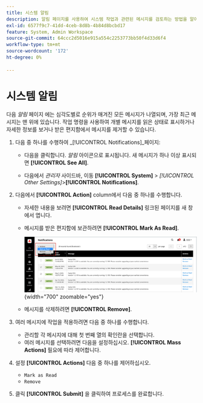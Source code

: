 ```yaml
---
title: 시스템 알림
description: 알림 페이지를 사용하여 시스템 작업과 관련된 메시지를 검토하는 방법을 알아봅니다.
exl-id: 6577f9c7-41dd-4ceb-8d8b-4b84d8bcbd17
feature: System, Admin Workspace
source-git-commit: 64ccc2d5016e915a554c2253773bb50f4d33d6f4
workflow-type: tm+mt
source-wordcount: '172'
ht-degree: 0%

---
```


# 시스템 알림

다음 _알림_ 페이지 에는 심각도별로 순위가 매겨진 모든 메시지가 나열되며, 가장 최근 메시지는 맨 위에 있습니다. 작업 명령을 사용하여 개별 메시지를 읽은 상태로 표시하거나 자세한 정보를 보거나 받은 편지함에서 메시지를 제거할 수 있습니다.

1. 다음 중 하나를 수행하여 _[!UICONTROL Notifications]_페이지:

   - 다음을 클릭합니다. _알림_ 아이콘으로 표시됩니다. 새 메시지가 하나 이상 표시되면 **[!UICONTROL See All]**.

   - 다음에서 _관리자_ 사이드바, 이동 **[!UICONTROL System]** > _[!UICONTROL Other Settings]_>**[!UICONTROL Notifications]**.

1. 다음에서 **[!UICONTROL Action]** column에서 다음 중 하나를 수행합니다.

   - 자세한 내용을 보려면 **[!UICONTROL Read Details]** 링크된 페이지를 새 창에서 엽니다.

   - 메시지를 받은 편지함에 보관하려면 **[!UICONTROL Mark As Read]**.

     ![책임자 - 알림](./assets/admin-notifications-mark-as-read.png){width="700" zoomable="yes"}

   - 메시지를 삭제하려면 **[!UICONTROL Remove]**.

1. 여러 메시지에 작업을 적용하려면 다음 중 하나를 수행합니다.

   - 관리할 각 메시지에 대해 첫 번째 열의 확인란을 선택합니다.
   - 여러 메시지를 선택하려면 다음을 설정하십시오. **[!UICONTROL Mass Actions]** 필요에 따라 제어합니다.

1. 설정 **[!UICONTROL Actions]** 다음 중 하나를 제어하십시오.

   - `Mark as Read`
   - `Remove`

1. 클릭 **[!UICONTROL Submit]** 을 클릭하여 프로세스를 완료합니다.
